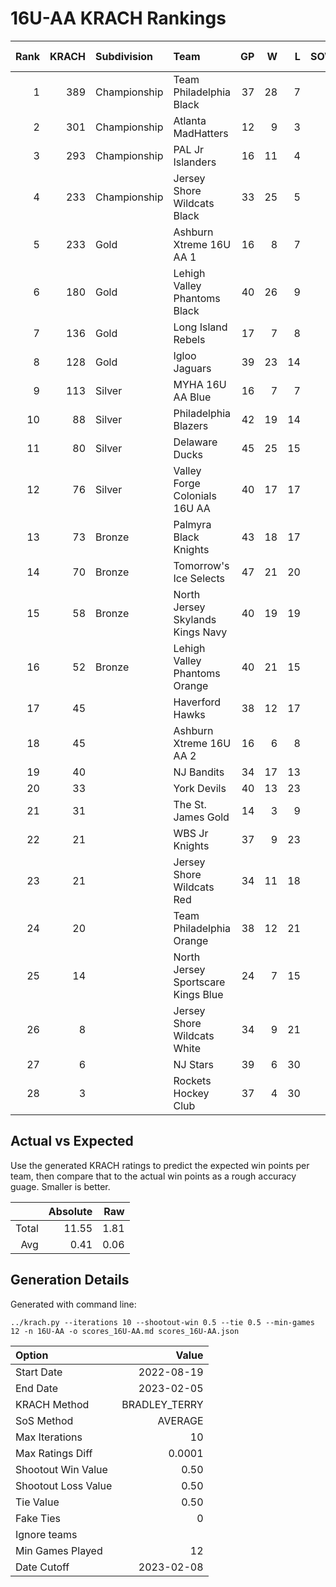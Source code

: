 # 16U-AA KRACH Rankings
Rank|KRACH|Subdivision|Team|GP|W|L|SOW|SOL|T|SoS|Exp Wins|Win Diff
---:|---:|:---|:---|---:|---:|---:|---:|---:|---:|---:|---:|---:
1|389|Championship|Team Philadelphia Black|37|28|7|2|0|0|255|27.3|-1.7
2|301|Championship|Atlanta MadHatters|12|9|3|0|0|0|155|8.5|-0.5
3|293|Championship|PAL Jr Islanders|16|11|4|1|0|0|300|11.0|-0.5
4|233|Championship|Jersey Shore Wildcats Black|33|25|5|0|3|0|77|26.0|-0.5
5|233|Gold|Ashburn Xtreme 16U AA 1|16|8|7|0|1|0|434|8.0|-0.5
6|180|Gold|Lehigh Valley Phantoms Black|40|26|9|3|2|0|140|28.0|-0.5
7|136|Gold|Long Island Rebels|17|7|8|2|0|0|304|7.7|-0.3
8|128|Gold|Igloo Jaguars|39|23|14|1|1|0|137|23.9|-0.1
9|113|Silver|MYHA 16U AA Blue|16|7|7|2|0|0|280|7.8|-0.2
10|88|Silver|Philadelphia Blazers|42|19|14|3|6|0|129|23.6|0.1
11|80|Silver|Delaware Ducks|45|25|15|2|3|0|65|28.0|0.5
12|76|Silver|Valley Forge Colonials 16U AA|40|17|17|3|3|0|106|20.0|-0.0
13|73|Bronze|Palmyra Black Knights|43|18|17|4|4|0|104|22.1|0.1
14|70|Bronze|Tomorrow's Ice Selects|47|21|20|3|3|0|94|24.1|0.1
15|58|Bronze|North Jersey Skylands Kings Navy|40|19|19|2|0|0|90|20.3|0.3
16|52|Bronze|Lehigh Valley Phantoms Orange|40|21|15|3|1|0|63|23.9|0.9
17|45||Haverford Hawks|38|12|17|3|6|0|98|16.7|0.2
18|45||Ashburn Xtreme 16U AA 2|16|6|8|2|0|0|90|7.1|0.1
19|40||NJ Bandits|34|17|13|2|2|0|53|20.0|1.0
20|33||York Devils|40|13|23|2|2|0|88|15.2|0.2
21|31||The St. James Gold|14|3|9|2|0|0|110|4.0|-0.0
22|21||WBS Jr Knights|37|9|23|5|0|0|85|11.8|0.3
23|21||Jersey Shore Wildcats Red|34|11|18|1|4|0|64|14.0|0.5
24|20||Team Philadelphia Orange|38|12|21|3|2|0|57|15.1|0.6
25|14||North Jersey Sportscare Kings Blue|24|7|15|2|0|0|76|8.4|0.4
26|8||Jersey Shore Wildcats White|34|9|21|0|4|0|62|11.9|0.9
27|6||NJ Stars|39|6|30|1|2|0|91|8.0|0.5
28|3||Rockets Hockey Club|37|4|30|2|1|0|38|5.9|0.4

## Actual vs Expected
Use the generated KRACH ratings to predict the expected win points per team, then compare that to the actual win points as a rough accuracy guage. Smaller is better.

||Absolute|Raw
|---:|---:|---:
|Total|11.55|1.81
|Avg|0.41|0.06

## Generation Details

Generated with command line:
```
../krach.py --iterations 10 --shootout-win 0.5 --tie 0.5 --min-games 12 -n 16U-AA -o scores_16U-AA.md scores_16U-AA.json
```

| Option | Value |
| :----- | ----: |
| Start Date | 2022-08-19 |
| End Date | 2023-02-05 |
| KRACH Method | BRADLEY_TERRY |
| SoS Method | AVERAGE |
| Max Iterations | 10 |
| Max Ratings Diff | 0.0001 |
| Shootout Win Value | 0.50 |
| Shootout Loss Value | 0.50 |
| Tie Value | 0.50 |
| Fake Ties | 0 |
| Ignore teams |  |
| Min Games Played | 12 |
| Date Cutoff | 2023-02-08 |

